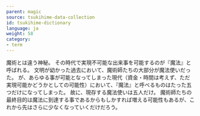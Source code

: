```yaml
---
parent: magic
source: tsukihime-data-collection
id: tsukihime-dictionary
language: ja
weight: 58
category:
- term
---
```


魔術とは違う神秘。
その時代で実現不可能な出来事を可能するのが『魔法』と呼ばれる。
文明が幼かった過去において、魔術師たちの大部分が魔法使いだった。
が、あらゆる事が可能となってしまった現代（資金・時間は考えず、ただ実現可能かどうかとしての可能性）において、『魔法』と呼べるものはたった五つだけになってしまった。
故に、現存する魔法使いは五人だけ。
魔術師たちの最終目的は魔法に到達する事であるからもしかすれば増える可能性もあるが、これから先はさらに少なくなっていくだけだろう。
